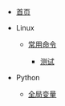 * [首页](docs/README.md)
  
* Linux

  * [常用命令](docs/linux-common-cmd.md)

    * [测试](docs/linux.md)

* Python

  * [全局变量](docs/python-global.md)